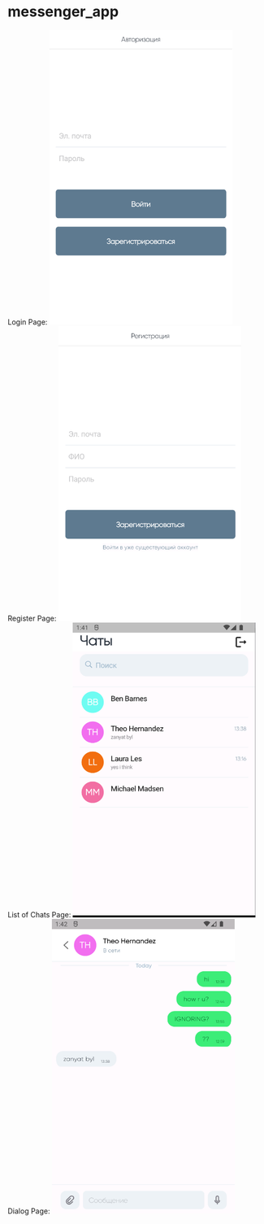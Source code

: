 # messenger_app

Login Page:
<img src="1.png" width="360" height="580">
<br />
Register Page:
<img src="2.png" width="360" height="580">
<br />
List of Chats Page:
<img src="3.png" width="360" height="580">
<br />
Dialog Page:
<img src="4.png" width="360" height="580">
